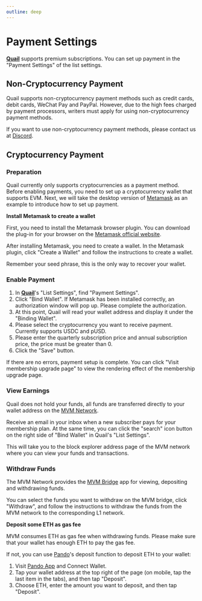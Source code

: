 ```yaml
---
outline: deep
---
```


# Payment Settings

**[Quail](https://quail.ink "Quail Official Website")** supports premium subscriptions. You can set up payment in the "Payment Settings" of the list settings.

## Non-Cryptocurrency Payment

Quail supports non-cryptocurrency payment methods such as credit cards, debit cards, WeChat Pay and PayPal. However, due to the high fees charged by payment processors, writers must apply for using non-cryptocurrency payment methods.

If you want to use non-cryptocurrency payment methods, please contact us at [Discord](https://discord.gg/quMK3kj).

## Cryptocurrency Payment

### Preparation

Quail currently only supports cryptocurrencies as a payment method. Before enabling payments, you need to set up a cryptocurrency wallet that supports EVM. Next, we will take the desktop version of [Metamask](https://metamask.io/) as an example to introduce how to set up payment.

**Install Metamask to create a wallet**

First, you need to install the Metamask browser plugin. You can download the plug-in for your browser on the [Metamask official website](https://metamask.io/).

After installing Metamask, you need to create a wallet. In the Metamask plugin, click "Create a Wallet" and follow the instructions to create a wallet.

Remember your seed phrase, this is the only way to recover your wallet.

### Enable Payment

1. In **[Quail](https://quail.ink "Quail Official Website")**'s "List Settings", find "Payment Settings".
2. Click "Bind Wallet". If Metamask has been installed correctly, an authorization window will pop up. Please complete the authorization.
3. At this point, Quail will read your wallet address and display it under the "Binding Wallet".
4. Please select the cryptocurrency you want to receive payment. Currently supports USDC and pUSD.
5. Please enter the quarterly subscription price and annual subscription price, the price must be greater than 0.
6. Click the "Save" button.

If there are no errors, payment setup is complete. You can click "Visit membership upgrade page" to view the rendering effect of the membership upgrade page.

### View Earnings

Quail does not hold your funds, all funds are transferred directly to your wallet address on the [MVM Network](https://mvm.app).

Receive an email in your inbox when a new subscriber pays for your membership plan. At the same time, you can click the "search" icon button on the right side of "Bind Wallet" in Quail's "List Settings".

This will take you to the block explorer address page of the MVM network where you can view your funds and transactions.

### Withdraw Funds

The MVM Network provides the [MVM Bridge](https://app.pando.im/bridge) app for viewing, depositing and withdrawing funds.

You can select the funds you want to withdraw on the MVM bridge, click "Withdraw", and follow the instructions to withdraw the funds from the MVM network to the corresponding L1 network.

**Deposit some ETH as gas fee**

MVM consumes ETH as gas fee when withdrawing funds. Please make sure that your wallet has enough ETH to pay the gas fee. 

If not, you can use [Pando](https://pando.im "Pando Official Website")'s deposit function to deposit ETH to your wallet:

1. Visit [Pando App](https://app.pando.im/) and Connect Wallet.
2. Tap your wallet address at the top right of the page (on mobile, tap the last item in the tabs), and then tap "Deposit".
3. Choose ETH, enter the amount you want to deposit, and then tap "Deposit".
